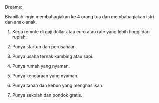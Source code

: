 Dreams:

Bismillah ingin membahagiakan ke 4 orang tua dan membahagiakan istri dan anak-anak.

1. Kerja remote di gaji dollar atau euro atau rate yang lebih tinggi dari rupiah.

2. Punya startup dan perusahaan.

3. Punya usaha ternak kambing atau sapi.

4. Punya rumah yang nyaman.

5. Punya kendaraan yang nyaman.

6. Punya tanah dan kebun yang menghasilkan.

7. Punya sekolah dan pondok gratis.